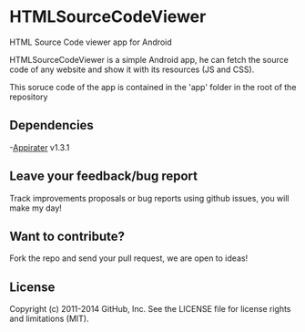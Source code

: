 # HTMLSourceCodeViewer
HTML Source Code viewer app for Android

HTMLSourceCodeViewer is a simple Android app, he can fetch the source code of any website and show
it with its resources (JS and CSS).

This soruce code of the app is contained in the 'app' folder in the root of the repository

## Dependencies
-[Appirater] v1.3.1

## Leave your feedback/bug report
Track improvements proposals or bug reports using github issues, you will make my day!

## Want to contribute?
Fork the repo and send your pull request, we are open to ideas!

## License

Copyright (c) 2011-2014 GitHub, Inc. See the LICENSE file for license rights and
limitations (MIT).


[Appirater]:https://github.com/drewjw81/appirater-android
